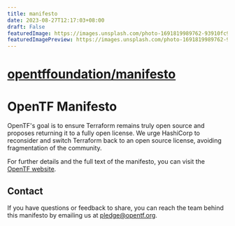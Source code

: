 ```yaml
---
title: manifesto
date: 2023-08-27T12:17:03+08:00
draft: False
featuredImage: https://images.unsplash.com/photo-1691819989762-93910fc9a3f8?ixid=M3w0NjAwMjJ8MHwxfHJhbmRvbXx8fHx8fHx8fDE2OTMxMDk2MzZ8&ixlib=rb-4.0.3
featuredImagePreview: https://images.unsplash.com/photo-1691819989762-93910fc9a3f8?ixid=M3w0NjAwMjJ8MHwxfHJhbmRvbXx8fHx8fHx8fDE2OTMxMDk2MzZ8&ixlib=rb-4.0.3
---
```


# [opentffoundation/manifesto](https://github.com/opentffoundation/manifesto)

# OpenTF Manifesto

OpenTF's goal is to ensure Terraform remains truly open source and proposes returning it to a fully open license. We urge HashiCorp to reconsider and switch Terraform back to an open source license, avoiding fragmentation of the community.

For further details and the full text of the manifesto, you can visit the [OpenTF website](https://opentf.org).

## Contact

If you have questions or feedback to share, you can reach the team behind this manifesto by emailing us at [pledge@opentf.org](mailto:pledge@opentf.org).
